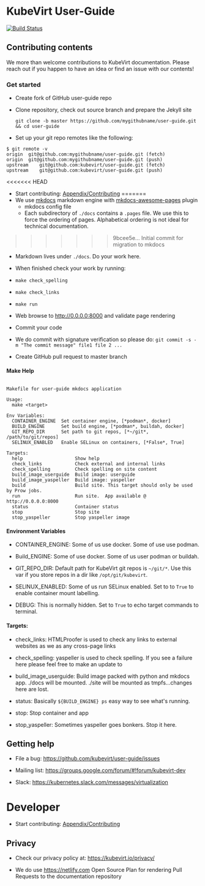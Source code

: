 # KubeVirt User-Guide

[![Build Status](https://travis-ci.org/kubevirt/kubevirt.github.io.svg?branch=master)](https://travis-ci.org/kubevirt/kubevirt.github.io)

## Contributing contents

We more than welcome contributions to KubeVirt documentation. Please reach out if you happen to have an idea or find an issue with our contents!

### Get started

- Create fork of GitHub user-guide repo

- Clone repository, check out source branch and prepare the Jekyll site
  ```console
  git clone -b master https://github.com/mygithubname/user-guide.git && cd user-guide
  ```

- Set up your git repo remotes like the following:
```
$ git remote -v
origin	git@github.com:mygithubname/user-guide.git (fetch)
origin	git@github.com:mygithubname/user-guide.git (push)
upstream	git@github.com:kubevirt/user-guide.git (fetch)
upstream	git@github.com:kubevirt/user-guide.git (push)
```

<<<<<<< HEAD
-   Start contributing: [Appendix/Contributing](appendix/contributing.md)
=======
- We use [mkdocs](https://www.mkdocs.org/) markdown engine with [mkdocs-awesome-pages](https://github.com/lukasgeiter/mkdocs-awesome-pages-plugin/) plugin
  - mkdocs config file
  - Each subdirectory of `./docs` contains a `.pages` file.  We use this to force the ordering of pages.  Alphabetical ordering is not ideal for technical documentation.
>>>>>>> 9bcee5e... Initial commit for migration to mkdocs

- Markdown lives under `./docs`.  Do your work here.

- When finished check your work by running:
 - `make check_spelling`
 - `make check_links`
 - `make run`

- Web browse to http://0.0.0.0:8000 and validate page rendering

- Commit your code
 - We do commit with signature verification so please do:
 `git commit -s -m "The commit message" file1 file 2 ...`

- Create GitHub pull request to master branch

#### Make Help
```console

Makefile for user-guide mkdocs application

Usage:
  make <target>

Env Variables:
  CONTAINER_ENGINE	Set container engine, [*podman*, docker]
  BUILD_ENGINE		Set build engine, [*podman*, buildah, docker]
  GIT_REPO_DIR		Set path to git repos, [*~/git*, /path/to/git/repos]
  SELINUX_ENABLED	Enable SELinux on containers, [*False*, True]

Targets:
  help                	 Show help
  check_links         	 Check external and internal links
  check_spelling      	 Check spelling on site content
  build_image_userguide	 Build image: userguide
  build_image_yaspeller	 Build image: yaspeller
  build               	 Build site. This target should only be used by Prow jobs.
  run                 	 Run site.  App available @ http://0.0.0.0:8000
  status              	 Container status
  stop                	 Stop site
  stop_yaspeller      	 Stop yaspeller image
```

#### Environment Variables
* CONTAINER_ENGINE: Some of us use docker. Some of use use podman.

* Build_ENGINE: Some of use docker. Some of us user podman or buildah.

* GIT_REPO_DIR: Default path for KubeVirt git repos is `~/git/*`.  Use this var if you store repos in a dir like `/opt/git/kubevirt`.

* SELINUX_ENABLED: Some of us run SELinux enabled. Set to to `True` to enable container mount labelling.

* DEBUG: This is normally hidden. Set to `True` to echo target commands to terminal.

#### Targets:

* check_links: HTMLProofer is used to check any links to external websites as we as any cross-page links

* check_spelling: yaspeller is used to check spelling.  If you see a failure here please feel free to make an update to  

* build_image_userguide: Build image packed with python and mkdocs app.  ./docs will be mounted.  ./site will be mounted as tmpfs...changes here are lost.

* status: Basically `${BUILD_ENGINE} ps` easy way to see what's running.

* stop: Stop container and app

* stop_yaspeller: Sometimes yaspeller goes bonkers.  Stop it here.

## Getting help

- File a bug: <https://github.com/kubevirt/user-guide/issues>

- Mailing list: <https://groups.google.com/forum/#!forum/kubevirt-dev>

- Slack: <https://kubernetes.slack.com/messages/virtualization>

# Developer

- Start contributing: [Appendix/Contributing](appendix/contributing.md)

## Privacy

- Check our privacy policy at: <https://kubevirt.io/privacy/>

- We do use <https://netlify.com> Open Source Plan for rendering Pull Requests to the documentation repository
